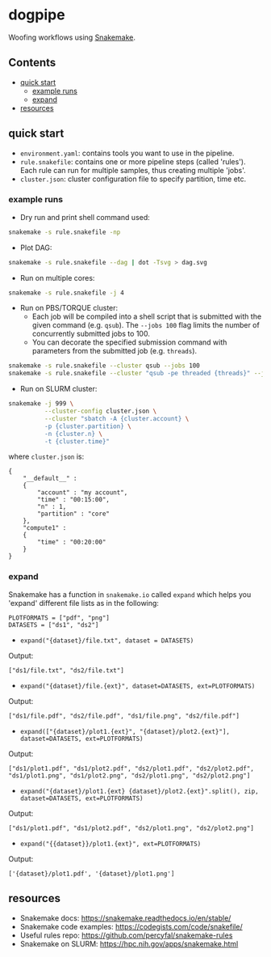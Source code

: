 # dogpipe
Woofing workflows using
[Snakemake](https://snakemake.readthedocs.io/en/stable/index.html).

<h2>Contents</h2>

<!-- vim-markdown-toc GFM -->
* [quick start](#quick-start)
    * [example runs](#example-runs)
    * [expand](#expand)
* [resources](#resources)

<!-- vim-markdown-toc -->

## quick start
* `environment.yaml`: contains tools you want to use in the pipeline.
* `rule.snakefile`: contains one or more pipeline steps (called 'rules'). Each
  rule can run for multiple samples, thus creating multiple 'jobs'.
* `cluster.json`: cluster configuration file to specify partition, time etc.

### example runs

* Dry run and print shell command used:

```bash
snakemake -s rule.snakefile -np
```

* Plot DAG:

```bash
snakemake -s rule.snakefile --dag | dot -Tsvg > dag.svg
```

* Run on multiple cores:

```bash
snakemake -s rule.snakefile -j 4
```

* Run on PBS/TORQUE cluster:
    - Each job will be compiled into a shell script that is submitted with the
      given command (e.g. `qsub`). The `--jobs 100` flag limits the number of
      concurrently submitted jobs to 100.
    - You can decorate the specified submission command with parameters from the
      submitted job (e.g. `threads`).

```bash
snakemake -s rule.snakefile --cluster qsub --jobs 100
snakemake -s rule.snakefile --cluster "qsub -pe threaded {threads}" --jobs 100
```

* Run on SLURM cluster:

```bash
snakemake -j 999 \
          --cluster-config cluster.json \
          --cluster "sbatch -A {cluster.account} \
          -p {cluster.partition} \
          -n {cluster.n} \
          -t {cluster.time}"
```

where `cluster.json` is:

```
{
    "__default__" :
    {
        "account" : "my account",
        "time" : "00:15:00",
        "n" : 1,
        "partition" : "core"
    },
    "compute1" :
    {
        "time" : "00:20:00"
    }
}
```

### expand
Snakemake has a function in `snakemake.io` called `expand` which helps you
'expand' different
file lists as in the following:

```
PLOTFORMATS = ["pdf", "png"]
DATASETS = ["ds1", "ds2"]
```
* `expand("{dataset}/file.txt", dataset = DATASETS)`

Output:
```
["ds1/file.txt", "ds2/file.txt"]
```

* `expand("{dataset}/file.{ext}", dataset=DATASETS, ext=PLOTFORMATS)`

Output:
```
["ds1/file.pdf", "ds2/file.pdf", "ds1/file.png", "ds2/file.pdf"]
```

* `expand(["{dataset}/plot1.{ext}", "{dataset}/plot2.{ext}"], dataset=DATASETS, ext=PLOTFORMATS)`

Output:
```
["ds1/plot1.pdf", "ds1/plot2.pdf", "ds2/plot1.pdf", "ds2/plot2.pdf",
"ds1/plot1.png", "ds1/plot2.png", "ds2/plot1.png", "ds2/plot2.png"]
```

* `expand("{dataset}/plot1.{ext} {dataset}/plot2.{ext}".split(), zip, dataset=DATASETS, ext=PLOTFORMATS)`

Output:
```
["ds1/plot1.pdf", "ds1/plot2.pdf", "ds2/plot1.png", "ds2/plot2.png"]
```

* `expand("{{dataset}}/plot1.{ext}", ext=PLOTFORMATS)`

Output:
```
['{dataset}/plot1.pdf', '{dataset}/plot1.png']
```

## resources

* Snakemake docs: <https://snakemake.readthedocs.io/en/stable/>
* Snakemake code examples: <https://codegists.com/code/snakefile/>
* Useful rules repo: <https://github.com/percyfal/snakemake-rules>
* Snakemake on SLURM: <https://hpc.nih.gov/apps/snakemake.html>
